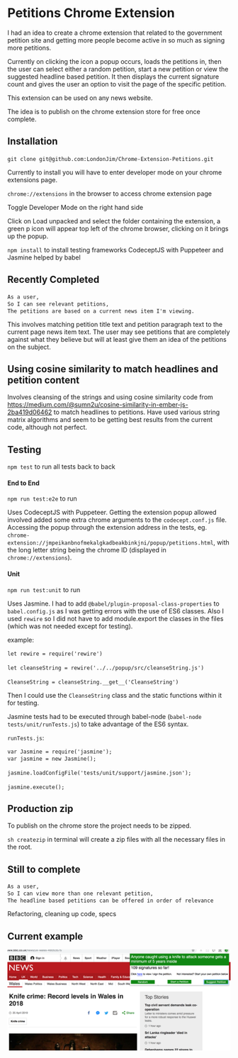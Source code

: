 # Petitions Chrome Extension


I had an idea to create a chrome extension that related to the government petition site and getting more people become active in so much as signing more petitions.

Currently on clicking the icon a popup occurs, loads the petitions in, then the user can select either a random petition, start a new petition or view the suggested headline based petition. It then displays the current signature count and gives the user an option to visit the page of the specific petition.

This extension can be used on any news website.

The idea is to publish on the chrome extension store for free once complete.

## Installation

`git clone git@github.com:LondonJim/Chrome-Extension-Petitions.git`

Currently to install you will have to enter developer mode on your chrome extensions page.

`chrome://extensions` in the browser to access chrome extension page

Toggle Developer Mode on the right hand side

Click on Load unpacked and select the folder containing the extension, a green p icon will appear top left of the chrome browser, clicking on it brings up the popup.

`npm install` to install testing frameworks CodeceptJS with Puppeteer and Jasmine helped by babel

## Recently Completed

```
As a user,
So I can see relevant petitions,
The petitions are based on a current news item I'm viewing.
```

This involves matching petition title text and petition paragraph text to the current page news item text. The user may see petitions that are completely against what they believe but will at least give them an idea of the petitions on the subject.

## Using cosine similarity to match headlines and petition content

Involves cleansing of the strings and using cosine similarity code from https://medium.com/@sumn2u/cosine-similarity-in-ember-js-2ba419d06462 to match headlines to petitions. Have used various string matrix algorithms and seem to be getting best results from the current code, although not perfect.

## Testing
`npm test` to run all tests back to back

#### End to End
`npm run test:e2e` to run

Uses CodeceptJS with Puppeteer. Getting the extension popup allowed involved added some extra chrome arguments to the `codecept.conf.js` file. Accessing the popup through the extension address in the tests, eg. `chrome-extension://jmpeikanbnofmekalgkadbeakbinkjni/popup/petitions.html`, with the long letter string being the chrome ID (displayed in `chrome://extensions`).

#### Unit
`npm run test:unit` to run

Uses Jasmine. I had to add `@babel/plugin-proposal-class-properties` to `babel.config.js` as I was getting errors with the use of ES6 classes. Also I used `rewire` so I did not have to add module.export the classes in the files (which was not needed except for testing).

example:
```
let rewire = require('rewire')

let cleanseString = rewire('../../popup/src/cleanseString.js')

CleanseString = cleanseString.__get__('CleanseString')
```
Then I could use the `CleanseString` class and the static functions within it for testing.

Jasmine tests had to be executed through babel-node (`babel-node tests/unit/runTests.js`) to take advantage of the ES6 syntax.

`runTests.js`:
```
var Jasmine = require('jasmine');
var jasmine = new Jasmine();

jasmine.loadConfigFile('tests/unit/support/jasmine.json');

jasmine.execute();

```

## Production zip
To publish on the chrome store the project needs to be zipped.

`sh createzip` in terminal will create a zip files with all the necessary files in the root.

## Still to complete

```
As a user,
So I can view more than one relevant petition,
The headline based petitions can be offered in order of relevance
```

Refactoring, cleaning up code, specs

## Current example
![Image description](./assets/screen-shot.png)
